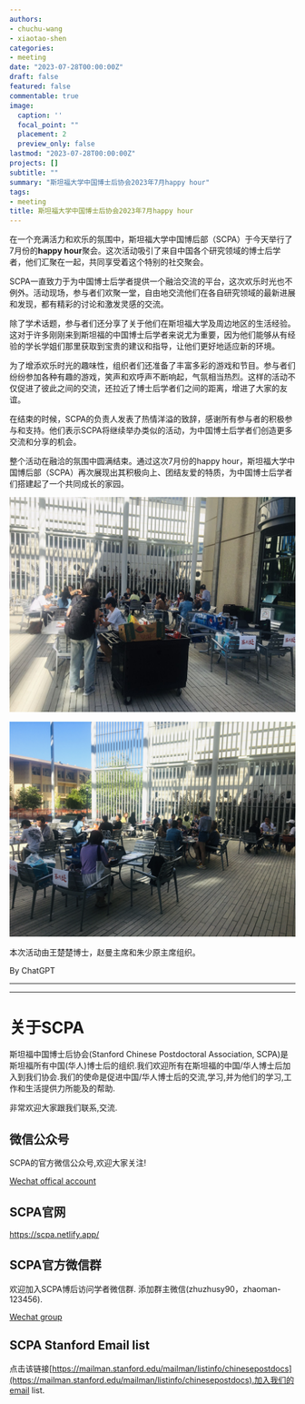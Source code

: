 ```yaml
---
authors:
- chuchu-wang
- xiaotao-shen
categories:
- meeting
date: "2023-07-28T00:00:00Z"
draft: false
featured: false
commentable: true
image:
  caption: ''
  focal_point: ""
  placement: 2
  preview_only: false
lastmod: "2023-07-28T00:00:00Z"
projects: []
subtitle: ""
summary: "斯坦福大学中国博士后协会2023年7月happy hour"
tags:
- meeting
title: 斯坦福大学中国博士后协会2023年7月happy hour
---
```


在一个充满活力和欢乐的氛围中，斯坦福大学中国博后部（SCPA）于今天举行了7月份的**happy hour**聚会。这次活动吸引了来自中国各个研究领域的博士后学者，他们汇聚在一起，共同享受着这个特别的社交聚会。

SCPA一直致力于为中国博士后学者提供一个融洽交流的平台，这次欢乐时光也不例外。活动现场，参与者们欢聚一堂，自由地交流他们在各自研究领域的最新进展和发现，都有精彩的讨论和激发灵感的交流。

除了学术话题，参与者们还分享了关于他们在斯坦福大学及周边地区的生活经验。这对于许多刚刚来到斯坦福的中国博士后学者来说尤为重要，因为他们能够从有经验的学长学姐们那里获取到宝贵的建议和指导，让他们更好地适应新的环境。

为了增添欢乐时光的趣味性，组织者们还准备了丰富多彩的游戏和节目。参与者们纷纷参加各种有趣的游戏，笑声和欢呼声不断响起，气氛相当热烈。这样的活动不仅促进了彼此之间的交流，还拉近了博士后学者们之间的距离，增进了大家的友谊。

在结束的时候，SCPA的负责人发表了热情洋溢的致辞，感谢所有参与者的积极参与和支持。他们表示SCPA将继续举办类似的活动，为中国博士后学者们创造更多交流和分享的机会。

整个活动在融洽的氛围中圆满结束。通过这次7月份的happy hour，斯坦福大学中国博后部（SCPA）再次展现出其积极向上、团结友爱的特质，为中国博士后学者们搭建起了一个共同成长的家园。

![](WechatIMG21287.jpg)

![](WechatIMG21288.jpg)

本次活动由王楚楚博士，赵曼主席和朱少原主席组织。

By ChatGPT

---

---

# **关于SCPA**

斯坦福中国博士后协会(Stanford Chinese Postdoctoral Association, SCPA)是斯坦福所有中国(华人)博士后的组织.我们欢迎所有在斯坦福的中国/华人博士后加入到我们协会.我们的使命是促进中国/华人博士后的交流,学习,并为他们的学习,工作和生活提供力所能及的帮助.

非常欢迎大家跟我们联系,交流.

## 微信公众号

SCPA的官方微信公众号,欢迎大家关注!

[Wechat offical account](https://www.shenxt.info/files/scpa_wechat.jpeg)

## SCPA官网

https://scpa.netlify.app/

## SCPA官方微信群

欢迎加入SCPA博后访问学者微信群.
添加群主微信(zhuzhusy90，zhaoman-123456).

[Wechat group](https://www.shenxt.info/files/wechat_QR.jpg)

## SCPA Stanford Email list

点击该链接[https://mailman.stanford.edu/mailman/listinfo/chinesepostdocs](https://mailman.stanford.edu/mailman/listinfo/chinesepostdocs).加入我们的email list.



